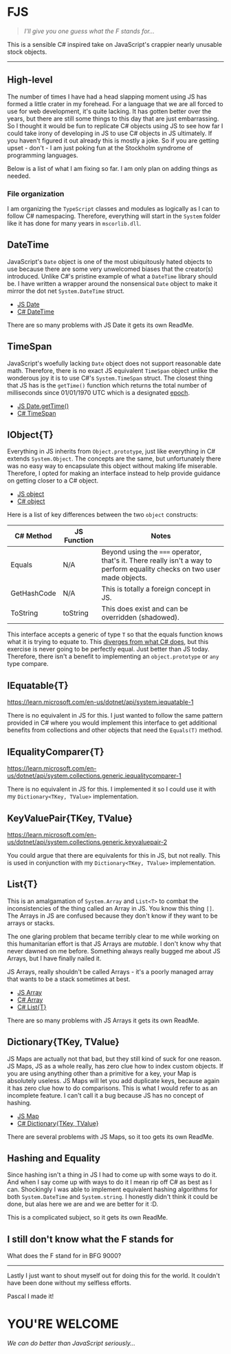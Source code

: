 # FJS

> _I'll give you one guess what the F stands for..._

This is a sensible C# inspired take on JavaScript's crappier nearly unusable stock objects.

---

## High-level

The number of times I have had a head slapping moment using JS has formed a little crater in my forehead. For a language that we are all forced to use for web development, it's quite lacking. It has gotten better over the years, but there are still some things to this day that are just embarrassing. So I thought it would be fun to replicate C# objects using JS to see how far I could take irony of developing in JS to use C# objects in JS ultimately. If you haven't figured it out already this is mostly a joke. So if you are getting upset - don't - I am just poking fun at the Stockholm syndrome of programming languages.

Below is a list of what I am fixing so far. I am only plan on adding things as needed.

### File organization

I am organizing the `TypeScript` classes and modules as logically as I can to follow C# namespacing. Therefore, everything will start in the `System` folder like it has done for many years in `mscorlib.dll`.

## DateTime

JavaScript's `Date` object is one of the most ubiquitously hated objects to use because there are some very unwelcomed biases that the creator(s) introduced. Unlike C#'s pristine example of what a `DateTime` library should be. I have written a wrapper around the nonsensical `Date` object to make it mirror the dot net `System.DateTime` struct.

- [JS Date](https://developer.mozilla.org/en-US/docs/Web/JavaScript/Reference/Global_Objects/Date)
- [C# DateTime](https://learn.microsoft.com/en-us/dotnet/api/system.datetime)

There are so many problems with JS Date it gets its own ReadMe.

## TimeSpan

JavaScript's woefully lacking `Date` object does not support reasonable date math. Therefore, there is no exact JS equivalent `TimeSpan` object unlike the wonderous joy it is to use C#'s `System.TimeSpan` struct. The closest thing that JS has is the `getTime()` function which returns the total number of milliseconds since 01/01/1970 UTC which is a designated [epoch](https://tc39.es/ecma262/multipage/numbers-and-dates.html#sec-time-values-and-time-range).

- [JS Date.getTime()](https://developer.mozilla.org/en-US/docs/Web/JavaScript/Reference/Global_Objects/Date/getTime)
- [C# TimeSpan](https://learn.microsoft.com/en-us/dotnet/api/system.timespan)

## IObject{T}

Everything in JS inherits from `Object.prototype`, just like everything in C# extends `System.Object`. The concepts are the same, but unfortunately there was no easy way to encapsulate this object without making life miserable. Therefore, I opted for making an interface instead to help provide guidance on getting closer to a C# object.

- [JS object](https://developer.mozilla.org/en-US/docs/Web/JavaScript/Reference/Global_Objects/Object)
- [C# object](https://learn.microsoft.com/en-us/dotnet/api/system.object)

Here is a list of key differences between the two `object` constructs:

| C# Method   | JS Function | Notes                                                                                                                     |
| ----------- | ----------- | ------------------------------------------------------------------------------------------------------------------------- |
| Equals      | N/A         | Beyond using the `===` operator, that's it. There really isn't a way to perform equality checks on two user made objects. |
| GetHashCode | N/A         | This is totally a foreign concept in JS.                                                                                  |
| ToString    | toString    | This does exist and can be overridden (shadowed).                                                                         |

This interface accepts a generic of type `T` so that the equals function knows what it is trying to equate to. This [diverges from what C# does](https://learn.microsoft.com/en-us/dotnet/api/system.object.equals), but this exercise is never going to be perfectly equal. Just better than JS today. Therefore, there isn't a benefit to implementing an `object.prototype` or `any` type compare.

## IEquatable{T}

https://learn.microsoft.com/en-us/dotnet/api/system.iequatable-1

There is no equivalent in JS for this. I just wanted to follow the same pattern provided in C# where you would implement this interface to get additional benefits from collections and other objects that need the `Equals(T)` method.

## IEqualityComparer{T}

https://learn.microsoft.com/en-us/dotnet/api/system.collections.generic.iequalitycomparer-1

There is no equivalent in JS for this. I implemented it so I could use it with my `Dictionary<TKey, TValue>` implementation.

## KeyValuePair{TKey, TValue}

https://learn.microsoft.com/en-us/dotnet/api/system.collections.generic.keyvaluepair-2

You could argue that there are equivalents for this in JS, but not really. This is used in conjunction with my `Dictionary<TKey, TValue>` implementation.

## List{T}

This is an amalgamation of `System.Array` and `List<T>` to combat the inconsistencies of the thing called an Array in JS. You know this thing `[]`. The Arrays in JS are confused because they don't know if they want to be arrays or stacks.

The one glaring problem that became terribly clear to me while working on this humanitarian effort is that JS Arrays are _mutable_. I don't know why that never dawned on me before. Something always really bugged me about JS Arrays, but I have finally nailed it.

JS Arrays, really shouldn't be called Arrays - it's a poorly managed array that wants to be a stack sometimes at best.

- [JS Array](https://developer.mozilla.org/en-US/docs/Web/JavaScript/Reference/Global_Objects/Array)
- [C# Array](https://learn.microsoft.com/en-us/dotnet/api/system.array)
- [C# List{T}](https://learn.microsoft.com/en-us/dotnet/api/system.collections.generic.list-1)

There are so many problems with JS Arrays it gets its own ReadMe.

## Dictionary{TKey, TValue}

JS Maps are actually not that bad, but they still kind of suck for one reason. JS Maps, JS as a whole really, has zero clue how to index custom objects. If you are using anything other than a primitive for a key, your Map is absolutely useless. JS Maps will let you add duplicate keys, because again it has zero clue how to do comparisons. This is what I would refer to as an incomplete feature. I can't call it a bug because JS has no concept of hashing.

- [JS Map](https://developer.mozilla.org/en-US/docs/Web/JavaScript/Reference/Global_Objects/Map)
- [C# Dictionary{TKey, TValue}](https://learn.microsoft.com/en-us/dotnet/api/system.collections.generic.dictionary-2)

There are several problems with JS Maps, so it too gets its own ReadMe.

## Hashing and Equality

Since hashing isn't a thing in JS I had to come up with some ways to do it. And when I say come up with ways to do it I mean rip off C# as best as I can. Shockingly I was able to implement equivalent hashing algorithms for both `System.DateTime` and `System.string`. I honestly didn't think it could be done, but alas here we are and we are better for it :D.

This is a complicated subject, so it gets its own ReadMe.

## I still don't know what the F stands for

What does the F stand for in BFG 9000?

---

Lastly I just want to shout myself out for doing this for the world. It couldn't have been done without my selfless efforts.

Pascal I made it!

# YOU'RE WELCOME

_We can do better than JavaScript seriously..._
